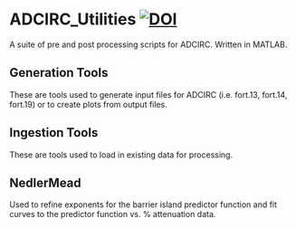 # ADCIRC_Utilities [![DOI](https://zenodo.org/badge/514007445.svg)](https://zenodo.org/badge/latestdoi/514007445)
A suite of pre and post processing scripts for ADCIRC.  Written in MATLAB.

## Generation Tools
These are tools used to generate input files for ADCIRC (i.e. fort.13, fort.14, fort.19) or to create plots from output files.

## Ingestion Tools
These are tools used to load in existing data for processing.

## NedlerMead
Used to refine exponents for the barrier island predictor function and fit curves to the predictor function vs. % attenuation data.
